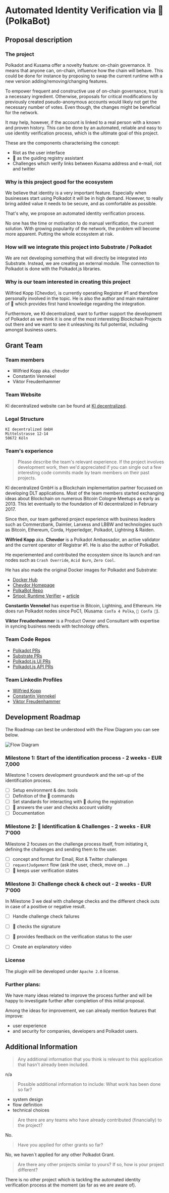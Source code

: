 # Automated Identity Verification via 🤖(PolkaBot)

## Proposal description
### The project
  
Polkadot and Kusama offer a novelty feature: on-chain governance. It means that anyone can, on-chain, influence how the chain will behave. This could be done for instance by proposing to swap the current runtime with a new version adding/removing/changing features. 

To empower frequent and constructive use of on-chain governance, trust is a necessary ingredient. Otherwise, proposals for critical modifications by previously created pseudo-anonymous accounts would likely not get the necessary number of votes. Even though, the changes might be beneficial for the network. 

It may help, however, if the account is linked to a real person with a known and proven history. This can be done by an automated, reliable and easy to use identity verification process, which is the ultimate goal of this project. 

These are the components characterising the concept:

*  Riot as the user interface
*  🤖 as the guiding registry assistant
*  Challenges which verify links between Kusama address and e-mail, riot and twitter


### Why is this project good for the ecosystem
 
We believe that identity is a very important feature. Especially when businesses start using Polkadot it will be in high demand. However, to really bring added value it needs to be secure, and as comfortable as possible.

That's why, we propose an automated identity verification process.

No one has the time or motivation to do manual verification, the current solution. With  growing popularity of the network, the problem will become more apparent. Putting the whole ecosystem at risk. 
 

### How will we integrate this project into Substrate / Polkadot

We are not developing something that will directly be integrated into Substrate. Instead, we are creating an external module. The connection to Polkadot is done with the Polkadot.js libraries. 

### Why is our team interested in creating this project

Wilfried Kopp (Chevdor), is currently operating Registrar #1 and therefore personally involved in the topic. He is also the author and main maintainer of 🤖 which provides first hand knowledge regarding the integration.

Furthermore, we KI decentralized, want to further support the development of Polkadot as we think it is one of the most interesting Blockchain Projects out there and we want to see it unleashing its full potential, including amongst business users.

## Grant Team
### Team members

* Wilfried Kopp aka. chevdor
* Constantin Vennekel
* Viktor Freudenhammer



### Team Website	

KI decentralized website can be found at [KI decentralized](https://www.ki-decentralized.com).

### Legal Structure 

    KI decentralized GmbH
    Mittelstrasse 12-14
    50672 Köln


### Team's experience

> Please describe the team's relevant experience.  If the project involves development work, then we'd appreciated if you can single out a few interesting code commits made by team members on their past projects.


KI decentralized GmbH is a Blockchain implementation partner focussed on developing DLT applications. Most of the team members started exchanging ideas about Blockchain on numerous Bitcoin Cologne Meetups as early as 2013. This let eventually to the foundation of KI decentralized in February
 2017.

Since then, our team gathered project experience with business leaders such as Commerzbank, Daimler, Lanxess and LBBW and technologies such as Bitcoin, Ethereum, Corda, Hyperledger, Polkadot, Lightning & Raiden.


**Wilfried Kopp** aka. **Chevdor** is a Polkadot Ambassador, an active validator and the current operator of Registrar #1. He is also the author of PolkaBot.

He experiemented and contributed the ecosystem since its launch and ran nodes such as `Crash Override`, `Acid Burn`, `Zero Cool`.

He has also made the original Docker images for Polkadot and Substrate: 
- [Docker Hub](https://hub.docker.com/u/chevdor)
- [Chevdor Homepage](https://www.chevdor.com/)
- [PolkaBot Repo](https://gitlab.com/Polkabot/polkabot)
- [Srtool: Runtime Verifier](https://gitlab.com/chevdor/srtool) + [article](https://www.chevdor.com/tags/srtool/)

**Constantin Vennekel** has expertise in Bitcoin, Lightning, and Ethereum. He does run Polkadot nodes since PoC1, (Kusama: `ConTa 4 Polka`, `🚀 ConTa 🚀`).

**Viktor Freudenhammer** is a Product Owner and Consultant with expertise in syncing business needs with technology offers.

### Team Code Repos
* [Polkadot PRs](https://github.com/paritytech/polkadot/pulls?utf8=%E2%9C%93&q=is%3Apr+author%3Achevdor)
* [Substrate PRs](https://github.com/paritytech/substrate/pulls?utf8=%E2%9C%93&q=is%3Apr+author%3Achevdor)
* [Polkadot.js UI PRs](https://github.com/polkadot-js/apps/pulls?utf8=%E2%9C%93&q=is%3Apr+author%3Achevdor)
* [Polkadot.js API PRs](https://github.com/polkadot-js/api/pulls?utf8=%E2%9C%93&q=is%3Apr+author%3Achevdor)


### Team LinkedIn Profiles
* [Wilfried Kopp](https://www.linkedin.com/in/wilfriedkopp/)
* [Constantin Vennekel](https://www.linkedin.com/in/constantin-vennekel-b80a38b4/)
* [Viktor Freudenhammer](https://www.linkedin.com/in/viktor-freudenhammer/)

## Development Roadmap
The Roadmap can best be understood with the Flow Diagram you can see below.

![Flow Diagram](https://i.imgur.com/0SlcGi9.png)

### Milestone 1: Start of the identification process - 2 weeks - EUR 7,000
Milestone 1 covers development groundwork and the set-up of the identification process.

* [ ] Setup environment & dev. tools
* [ ] Definition of the 🤖 commands
* [ ] Set standards for interacting with 🤖 during the registration 
* [ ] 🤖 answers the user and checks account validity
* [ ] Documentation

### Milestone 2: 🤖 Identification & Challenges - 2 weeks - EUR 7'000

Milestone 2 focuses on the challenge process itself, from initiating it, defining the challenges and sending them to the user.

* [ ] concept and format for Email, Riot & Twitter challenges 
* [ ] `requestJudgement` flow (ask the user, check, move on ...)
* [ ] 🤖 keeps user verification states

### Milestone 3: Challenge check & check out - 2 weeks - EUR 7'000

In Milestone 3 we deal with challenge checks and the different check outs in case of a positive or negative result.

* [ ] Handle challenge check failures
* [ ] 🤖 checks the signature
* [ ] 🤖 provides feedback on the verification status to the user
* [ ]  Create an explanatory video
 

### License 

The plugin will be developed under `Apache 2.0` license.

### Further plans:

We have many ideas related to improve the process further and will be happy to investigate further after completion of this initial proposal.

Among the ideas for improvement, we can already mention features that improve:
- user experience 
- and security for companies, developers and Polkadot users. 
  

## Additional Information

> Any additional information that you think is relevant to this application that hasn't already been included.

n/a

> Possible additional information to include:
> What work has been done so far?

- system design
- flow definition
- technical choices


> Are there are any teams who have already contributed (financially) to the project?

No.

> Have you applied for other grants so far?

No, we haven´t applied for any other Polkadot Grant.

> Are there any other projects similar to yours? If so, how is your project different?

There is no other project which is tackling the automated identity verification process at the moment (as far as we are aware of).
